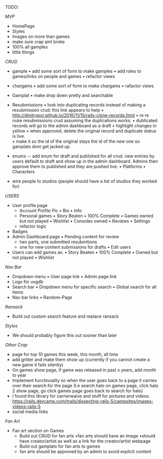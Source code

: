 TODO:

*MVP*
- HomePage
- Styles
- Images on more than games
- make sure crap aint broke
- 100% all gamples
- little things


*CRUD*
- gample
  • add some sort of form to make gamples
  • add roles to games/links on people and games
  • refactor views

- chargams
  • add some sort of form to make chargams
  • rafactor views

- Gamplat
  • make drop down pretty and searchable 

- Resubmissions
 • look into duplicating records instead of making a resubmission crud: this link appears to help
 • http://dmitrypol.github.io/2016/11/15/rails-clone-records.html
 • re re nuke resubmissions crud assuming the duplications works.
 • dublicated records will go to the admin dashboard as a draft
 • highlight changes in yellow
 • when approved, delete the original record and duplicate status is live.  
 • make it so the id of the original stays the id of the new one so gamplats dont get jacked up


- enums -- add enum for draft and published for all crud.  new entries by users default to draft and show up in the admin dashboard.  Admins then approve them to published and they are pushed live.
 • Platforms
 • Characters


- wire people to studios (people should have a list of studios they worked for)

*USERS*
- User profile page
  - Account
     Profile Pic
    • Bio
    • Info
  - Personal games
    • Story Beaten
    • 100% Complete
    • Games owned but not played
    • Wishlist
    • Consoles owned
  • Reviews
  • Settings
  - refactor logic
- Badges
- Admin Dashboard page
  • Pending content for review
    - two parts, one submitted resubmitions
    - one for new content submissions for drafts
  • Edit users
- Users can add games as:
  • Story Beaten
  • 100% Complete
  • Owned but not played
  • Wishlist

*Nav Bar*
- Dropdown menu
  • User page link
  • Admin page link
- Logo for uvgdb
- Search bar
  • Dropdown menu for specific search
  • Global search for all items
- Nav bar links
  • Random-Page

*Ransack*
- Build out custom search feature and replace ransack

*Styles*
- We should probably figure this out sooner than later

*Other Crap*
- page for top 10 games this week, this month, all time
- add gritter and make them show up (currently if you cannot create a new game it fails silently)
- On games show page, if game was released in past x years, add month to year
- Implement functinoality so when the user goes back to a page it carries over their search for the page (I.e search halo on games page, click halo 2 show page, go click games page goes back to search for halo)
- I found this library for carrierwaive and stuff for pictures and videos.  https://rails.devcamp.com/trails/dissecting-rails-5/campsites/images-videos-rails-5
- social media links



*Fan Art*
- Fan art section on Games
  - Build out CRUD for fan arts
    •fan arts should have an image
    •should have creator/artist as well as a link for the creator/artist webpage
  - Build out gamplats for fan arts to games
  - fan arts should be approved by an admin to avoid explicit content